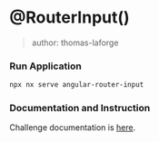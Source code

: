 # @RouterInput()

> author: thomas-laforge

### Run Application

```bash
npx nx serve angular-router-input
```

### Documentation and Instruction

Challenge documentation is [here](https://angular-challenges.vercel.app/challenges/angular/22-router-input/).
